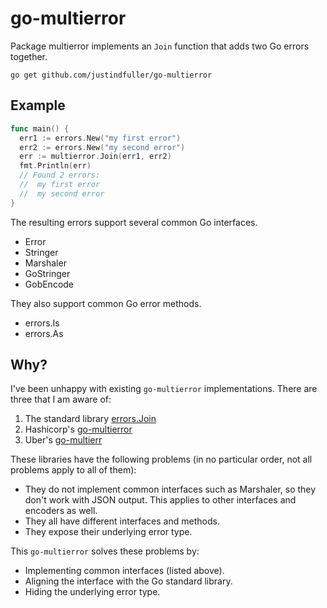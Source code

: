# go-multierror

Package multierror implements an `Join` function that adds two Go errors together.

```
go get github.com/justindfuller/go-multierror
```

## Example

```go
func main() {
  err1 := errors.New("my first error")
  err2 := errors.New("my second error")
  err := multierror.Join(err1, err2)
  fmt.Println(err)
  // Found 2 errors:
  //  my first error
  //  my second error
}
```

The resulting errors support several common Go interfaces.

* Error
* Stringer
* Marshaler
* GoStringer
* GobEncode

They also support common Go error methods.

* errors.Is
* errors.As


## Why?

I've been unhappy with existing `go-multierror` implementations.
There are three that I am aware of:

1. The standard library [errors.Join](https://pkg.go.dev/errors#Join)
2. Hashicorp's [go-multierror](https://github.com/hashicorp/go-multierror)
3. Uber's [go-multierr](https://github.com/uber-go/multierr)

These libraries have the following problems (in no particular order, not all problems apply to all of them):

* They do not implement common interfaces such as Marshaler, so they don't work with JSON output. This applies to other interfaces and encoders as well.
* They all have different interfaces and methods.
* They expose their underlying error type.

This `go-multierror` solves these problems by:

* Implementing common interfaces (listed above).
* Aligning the interface with the Go standard library.
* Hiding the underlying error type.

